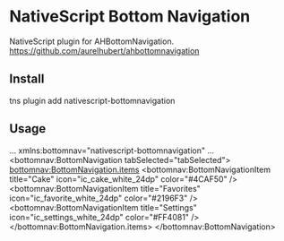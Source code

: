 # NativeScript Bottom Navigation

NativeScript plugin for AHBottomNavigation.
https://github.com/aurelhubert/ahbottomnavigation

## Install

tns plugin add nativescript-bottomnavigation

## Usage

...
xmlns:bottomnav="nativescript-bottomnavigation"
...
<bottomnav:BottomNavigation tabSelected="tabSelected">
  <bottomnav:BottomNavigation.items>
    <bottomnav:BottomNavigationItem title="Cake" icon="ic_cake_white_24dp" color="#4CAF50" />
    <bottomnav:BottomNavigationItem title="Favorites" icon="ic_favorite_white_24dp" color="#2196F3" />
    <bottomnav:BottomNavigationItem title="Settings" icon="ic_settings_white_24dp" color="#FF4081" />
  </bottomnav:BottomNavigation.items>
</bottomnav:BottomNavigation>
